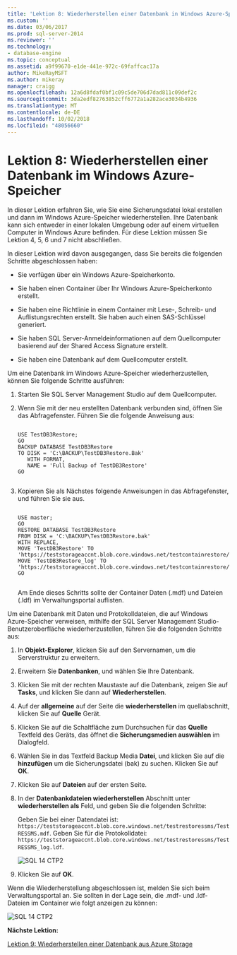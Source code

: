 ```yaml
---
title: 'Lektion 8: Wiederherstellen einer Datenbank in Windows Azure-Speicher | Microsoft-Dokumentation'
ms.custom: ''
ms.date: 03/06/2017
ms.prod: sql-server-2014
ms.reviewer: ''
ms.technology:
- database-engine
ms.topic: conceptual
ms.assetid: a9f99670-e1de-441e-972c-69faffcac17a
author: MikeRayMSFT
ms.author: mikeray
manager: craigg
ms.openlocfilehash: 12a6d8fdaf0bf1c09c5de706d7dad811c09def2c
ms.sourcegitcommit: 3da2edf82763852cff6772a1a282ace3034b4936
ms.translationtype: MT
ms.contentlocale: de-DE
ms.lasthandoff: 10/02/2018
ms.locfileid: "48056660"
---
```

# <a name="lesson-8-restore-a-database-to-windows-azure-storage"></a>Lektion 8: Wiederherstellen einer Datenbank im Windows Azure-Speicher
  In dieser Lektion erfahren Sie, wie Sie eine Sicherungsdatei lokal erstellen und dann im Windows Azure-Speicher wiederherstellen. Ihre Datenbank kann sich entweder in einer lokalen Umgebung oder auf einem virtuellen Computer in Windows Azure befinden. Für diese Lektion müssen Sie Lektion 4, 5, 6 und 7 nicht abschließen.  
  
 In dieser Lektion wird davon ausgegangen, dass Sie bereits die folgenden Schritte abgeschlossen haben:  
  
-   Sie verfügen über ein Windows Azure-Speicherkonto.  
  
-   Sie haben einen Container über Ihr Windows Azure-Speicherkonto erstellt.  
  
-   Sie haben eine Richtlinie in einem Container mit Lese-, Schreib- und Auflistungsrechten erstellt. Sie haben auch einen SAS-Schlüssel generiert.  
  
-   Sie haben SQL Server-Anmeldeinformationen auf dem Quellcomputer basierend auf der Shared Access Signature erstellt.  
  
-   Sie haben eine Datenbank auf dem Quellcomputer erstellt.  
  
 Um eine Datenbank im Windows Azure-Speicher wiederherzustellen, können Sie folgende Schritte ausführen:  
  
1.  Starten Sie SQL Server Management Studio auf dem Quellcomputer.  
  
2.  Wenn Sie mit der neu erstellten Datenbank verbunden sind, öffnen Sie das Abfragefenster. Führen Sie die folgende Anweisung aus:  
  
    ```tsql  
  
    USE TestDB3Restore;   
    GO   
    BACKUP DATABASE TestDB3Restore   
    TO DISK = 'C:\BACKUP\TestDB3Restore.Bak'   
       WITH FORMAT,   
       NAME = 'Full Backup of TestDB3Restore'   
    GO  
  
    ```  
  
3.  Kopieren Sie als Nächstes folgende Anweisungen in das Abfragefenster, und führen Sie sie aus.  
  
    ```tsql  
  
    USE master;   
    GO   
    RESTORE DATABASE TestDB3Restore    
    FROM DISK = 'C:\BACKUP\TestDB3Restore.bak'    
    WITH REPLACE,   
    MOVE 'TestDB3Restore' TO 'https://teststorageaccnt.blob.core.windows.net/testcontainrestore/TestDB3Restore.mdf',     
    MOVE 'TestDB3Restore_log' TO 'https://teststorageaccnt.blob.core.windows.net/testcontainrestore/TestDB3Restore_log.ldf';   
    GO  
  
    ```  
  
     Am Ende dieses Schritts sollte der Container Daten (.mdf) und Dateien (.ldf) im Verwaltungsportal auflisten.  
  
 Um eine Datenbank mit Daten und Protokolldateien, die auf Windows Azure-Speicher verweisen, mithilfe der SQL Server Management Studio-Benutzeroberfläche wiederherzustellen, führen Sie die folgenden Schritte aus:  
  
1.  In **Objekt-Explorer**, klicken Sie auf den Servernamen, um die Serverstruktur zu erweitern.  
  
2.  Erweitern Sie **Datenbanken**, und wählen Sie Ihre Datenbank.  
  
3.  Klicken Sie mit der rechten Maustaste auf die Datenbank, zeigen Sie auf **Tasks**, und klicken Sie dann auf **Wiederherstellen**.  
  
4.  Auf der **allgemeine** auf der Seite die **wiederherstellen** im quellabschnitt, klicken Sie auf **Quelle** Gerät.  
  
5.  Klicken Sie auf die Schaltfläche zum Durchsuchen für das **Quelle** Textfeld des Geräts, das öffnet die **Sicherungsmedien auswählen** im Dialogfeld.  
  
6.  Wählen Sie in das Textfeld Backup Media **Datei**, und klicken Sie auf die **hinzufügen** um die Sicherungsdatei (bak) zu suchen. Klicken Sie auf **OK**.  
  
7.  Klicken Sie auf **Dateien** auf der ersten Seite.  
  
8.  In der **Datenbankdateien wiederherstellen** Abschnitt unter **wiederherstellen als** Feld, und geben Sie die folgenden Schritte:  
  
     Geben Sie bei einer Datendatei ist: `https://teststorageaccnt.blob.core.windows.net/testrestoressms/TestRESSMS.mdf`. Geben Sie für die Protokolldatei: `https://teststorageaccnt.blob.core.windows.net/testrestoressms/TestRESSMS_log.ldf`.  
  
     ![SQL 14 CTP2](../tutorials/media/ss-was-tutlesson-8-8.gif "SQL 14 CTP2")  
  
9. Klicken Sie auf **OK**.  
  
 Wenn die Wiederherstellung abgeschlossen ist, melden Sie sich beim Verwaltungsportal an. Sie sollten in der Lage sein, die .mdf- und .ldf-Dateien im Container wie folgt anzeigen zu können:  
  
 ![SQL 14 CTP2](../tutorials/media/ss-was-tutlesson-8-9.gif "SQL 14 CTP2")  
  
 **Nächste Lektion:**  
  
 [Lektion 9: Wiederherstellen einer Datenbank aus Azure Storage](../relational-databases/lesson-8-restore-as-new-database-from-log-backup.md)  
  
  

